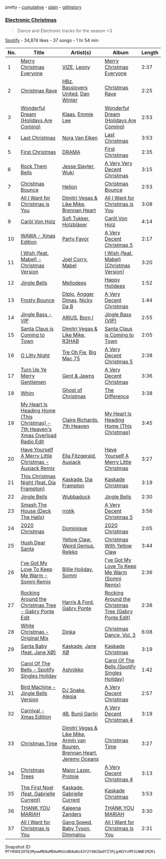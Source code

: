 pretty - [cumulative](/playlists/cumulative/37i9dQZF1DX2zhLcnFr1qI.md) - [plain](/playlists/plain/37i9dQZF1DX2zhLcnFr1qI) - [githistory](https://github.githistory.xyz/mackorone/spotify-playlist-archive/blob/main/playlists/plain/37i9dQZF1DX2zhLcnFr1qI)

### [Electronic Christmas](https://open.spotify.com/playlist/37i9dQZF1DX2zhLcnFr1qI)

> Dance and Electronic tracks for the season <3

[Spotify](https://open.spotify.com/user/spotify) - 34,874 likes - 37 songs - 1 hr 54 min

| No. | Title | Artist(s) | Album | Length |
|---|---|---|---|---|
| 1 | [Merry Christmas Everyone](https://open.spotify.com/track/4L87Y4Eo5kyYZ3J2odyUEJ) | [VIZE](https://open.spotify.com/artist/09agIJMxCD2k87ys9Al0f0), [Leony](https://open.spotify.com/artist/2NpPlwwDVYR5dIj0F31EcC) | [Merry Christmas Everyone](https://open.spotify.com/album/2zevqdtw3BNaySrejjLyLE) | 2:37 |
| 2 | [Christmas Rave](https://open.spotify.com/track/6rYXrgCSkfMmEscYd7vzuN) | [HBz](https://open.spotify.com/artist/7I2JG3CcPawkeQPE7uypHJ), [Basslovers United](https://open.spotify.com/artist/4KpgeSLtjj0txr6drzaedu), [Dan Winter](https://open.spotify.com/artist/7a8GUCpjxjV6tw5D3d9FQz) | [Christmas Rave](https://open.spotify.com/album/0qWXWyan06KiYiMtYS2Q67) | 2:25 |
| 3 | [Wonderful Dream \(Holidays Are Coming\)](https://open.spotify.com/track/4GQr5He2pvm4UKc63esd2a) | [Klaas](https://open.spotify.com/artist/25sJFKMqDENdsTF7zRXoif), [Emmie Lee](https://open.spotify.com/artist/4fFlpk8hS56rPSExrMiiLW) | [Wonderful Dream \(Holidays Are Coming\)](https://open.spotify.com/album/1cErEnoh23Dw8bUjbxu6WL) | 2:53 |
| 4 | [Last Christmas](https://open.spotify.com/track/0bYRQ4kQY4Cu4C7aQYKLMC) | [Nora Van Elken](https://open.spotify.com/artist/04m3oUGzjO3EJTQidFzTgM) | [Last Christmas](https://open.spotify.com/album/6EJYgzbcpvJRkdbRjfHuiu) | 3:53 |
| 5 | [First Christmas](https://open.spotify.com/track/0IulDUwh9VKcy7ENUD5f2c) | [DRAMA](https://open.spotify.com/artist/7LvvNoUPwTZpgXDWBRrfHg) | [First Christmas](https://open.spotify.com/album/4TWTg7AZ1MLOHSCVVuDGLY) | 2:35 |
| 6 | [Rock Them Bells](https://open.spotify.com/track/0epMkNX1trzXudrhMzgXxj) | [Jesse Slayter](https://open.spotify.com/artist/7l318toznsk9SiwZ4GhmrT), [Wuki](https://open.spotify.com/artist/6Se1y4vDcu9fVHLqdj1N3q) | [A Very Very Decent Christmas](https://open.spotify.com/album/3mbytJDtkclvk8QXdsFJGn) | 3:15 |
| 7 | [Christmas Bounce](https://open.spotify.com/track/22Y8YQGRTTk4hHaOFtII8t) | [Helion](https://open.spotify.com/artist/05GSra7vTwr8o54Brzp2nA) | [Christmas Bounce](https://open.spotify.com/album/4e1IEmkrCmWcSvaGCtHLRw) | 2:53 |
| 8 | [All I Want for Christmas is You](https://open.spotify.com/track/14x2rwY6mHZtWMrYnRmIaE) | [Dimitri Vegas & Like Mike](https://open.spotify.com/artist/73jBynjsVtofjRpdpRAJGk), [Brennan Heart](https://open.spotify.com/artist/5QySqc6yAFDx9m7fedFZmC) | [All I Want for Christmas is You](https://open.spotify.com/album/3JFQy14nNQfrOnm4urI6x5) | 3:08 |
| 9 | [Caröl Von Holz](https://open.spotify.com/track/2bOEI6xZhYDIHcE5QgRSoD) | [Sofi Tukker](https://open.spotify.com/artist/586uxXMyD5ObPuzjtrzO1Q), [Holzbläser](https://open.spotify.com/artist/5Yqjr7yGAsLPpu4rmc39lL) | [Caröl Von Holz](https://open.spotify.com/album/7cBwygMg5dIn0JTZw76LfY) | 4:14 |
| 10 | [WAWA \- Xmas Edition](https://open.spotify.com/track/4ogkYfqk0DRvmQgpghCpEj) | [Party Favor](https://open.spotify.com/artist/7yPPzu5UdAK7yagQqjEZQm) | [A Very Decent Christmas 5](https://open.spotify.com/album/69Sc4UHlIvUwXORZ01gEaz) | 2:17 |
| 11 | [I Wish \(feat\. Mabel\) \- Christmas Version](https://open.spotify.com/track/6JfqJNzpto4mRuNBfL1prF) | [Joel Corry](https://open.spotify.com/artist/6DgP9otnZw5z6daOntINxp), [Mabel](https://open.spotify.com/artist/1MIVXf74SZHmTIp4V4paH4) | [I Wish \(feat\. Mabel\) \[Christmas Version\]](https://open.spotify.com/album/6c09xz3peTV2CvMv8Hzezy) | 3:20 |
| 12 | [Jingle Bells](https://open.spotify.com/track/6FFXHjCbfW4R34jhdHK3mB) | [Mellodees](https://open.spotify.com/artist/03H3gcpif0GufJE8ybbcpn) | [Happy Holidees](https://open.spotify.com/album/12ayOyjiubYv6Ak89nLSIh) | 1:52 |
| 13 | [Frosty Bounce](https://open.spotify.com/track/0pi9cfkCshIvp7HH43JzIj) | [Diplo](https://open.spotify.com/artist/5fMUXHkw8R8eOP2RNVYEZX), [Angger Dimas](https://open.spotify.com/artist/5tuOpj3ofDA06hxQjvjdGZ), [Nicky Da B](https://open.spotify.com/artist/3wWXYbMxREh97Te2ZN92Wi) | [A Very Decent Christmas](https://open.spotify.com/album/2IjH5xDghPPF4tXn1Mgkph) | 1:44 |
| 14 | [Jingle Bass \- VIP](https://open.spotify.com/track/0oQXua6hlHBvVSfVspeYoQ) | [ARIUS](https://open.spotify.com/artist/7wgs0d144iA6OnyYE629qE), [Born I](https://open.spotify.com/artist/6VaCJv2KP3kU8uZiezGkgM) | [Jingle Bass \(VIP\)](https://open.spotify.com/album/47UeINij7KuhaUlqRLRaD2) | 2:55 |
| 15 | [Santa Claus is Coming to Town](https://open.spotify.com/track/6ppTKW0ZDkuf18ckdpMOel) | [Dimitri Vegas & Like Mike](https://open.spotify.com/artist/73jBynjsVtofjRpdpRAJGk), [R3HAB](https://open.spotify.com/artist/6cEuCEZu7PAE9ZSzLLc2oQ) | [Santa Claus is Coming to Town](https://open.spotify.com/album/4Ko2Xxk9C8r07qvtVGkFDx) | 2:05 |
| 16 | [O Litty Night](https://open.spotify.com/track/5Hsg8oYTtMqKuvjvIlPMV5) | [Tre Oh Fie](https://open.spotify.com/artist/6cA0eTMEit4fD6ZbTNoG4p), [Big Mac 75](https://open.spotify.com/artist/3VPFZ45R3Ek1szQk16llqi) | [A Very Decent Christmas 5](https://open.spotify.com/album/69Sc4UHlIvUwXORZ01gEaz) | 2:38 |
| 17 | [Turn Up Ye Merry Gentlemen](https://open.spotify.com/track/7h67jn17fbjofhCBE6kHCe) | [Gent & Jawns](https://open.spotify.com/artist/3NmuArRqqfxT4rvFSgb0cx) | [A Very Decent Christmas](https://open.spotify.com/album/2IjH5xDghPPF4tXn1Mgkph) | 3:36 |
| 18 | [Whim](https://open.spotify.com/track/6PAWxLsMLFV7yNinpK6eJY) | [Ghost of Christmas](https://open.spotify.com/artist/7Akv2Ot7bWY2ZtJSlLevfD) | [The Difference](https://open.spotify.com/album/11ROGuJ5Nl9z7OEM4Ojs4S) | 3:38 |
| 19 | [My Heart Is Heading Home \(This Christmas\) \- 7th Heaven's Xmas Overload Radio Edit](https://open.spotify.com/track/5jrXGISvLdnGLNR2Kd9kQq) | [Claire Richards](https://open.spotify.com/artist/2YoYDF80se1baOnPA7T6Pm), [7th Heaven](https://open.spotify.com/artist/5pflJc47McwW2cNXOKCtSi) | [My Heart Is Heading Home \(This Christmas\)](https://open.spotify.com/album/6iNZU0aMsaq8wrt5gGUS5N) | 3:45 |
| 20 | [Have Yourself A Merry Little Christmas \- Auxjack Remix](https://open.spotify.com/track/7kHfwWZGNpO6BlunidRzd0) | [Ella Fitzgerald](https://open.spotify.com/artist/5V0MlUE1Bft0mbLlND7FJz), [Auxjack](https://open.spotify.com/artist/26zCMMaITBnpxUsoDnPMeR) | [Have Yourself A Merry Little Christmas](https://open.spotify.com/album/0OwaoKbTLogu3Q3TW47ruD) | 3:27 |
| 21 | [This Christmas Night \(feat\. Dia Frampton\)](https://open.spotify.com/track/0ce4QrpcsOWkMpkami5Ts0) | [Kaskade](https://open.spotify.com/artist/6TQj5BFPooTa08A7pk8AQ1), [Dia Frampton](https://open.spotify.com/artist/3ppkM4QtM781APpaX7H9t7) | [Kaskade Christmas](https://open.spotify.com/album/3gTy7Qdza0pvQTwWTC0CxY) | 3:19 |
| 22 | [Jingle Bells](https://open.spotify.com/track/6abu6YFNdXxj6PFUdkGUfs) | [Wubbaduck](https://open.spotify.com/artist/36JJbH66Q0tZbKcnjvliDT) | [Jingle Bells](https://open.spotify.com/album/5FovzlmOYobIs5JRk9kZIz) | 2:30 |
| 23 | [Smash The House \(Deck The Halls\)](https://open.spotify.com/track/6D7qVQgbiNg1t1MtydEROD) | [rrotik](https://open.spotify.com/artist/5SCkoSOpnE0detaaoPvOJd) | [A Very Decent Christmas 5](https://open.spotify.com/album/69Sc4UHlIvUwXORZ01gEaz) | 3:56 |
| 24 | [2020 Christmas](https://open.spotify.com/track/0mhn1a9ExpjY9o2UrNsi5A) | [Dominique](https://open.spotify.com/artist/3OVWX97HduBB6SriNxtiQ8) | [2020 Christmas](https://open.spotify.com/album/3s3IaC3EFkzkSrooYGRnwq) | 2:05 |
| 25 | [Hush Dear Santa](https://open.spotify.com/track/7uS0lTOVielpbtTmFz4xY4) | [Yellow Claw](https://open.spotify.com/artist/47z7ZrgFoBvVpCnElCE3Zh), [Weird Genius](https://open.spotify.com/artist/5B4kCOhcqTywB9YwXPfFtJ), [Reikko](https://open.spotify.com/artist/5n4a9seylr5pY9paMr9nWP) | [Christmas With Yellow Claw](https://open.spotify.com/album/25bktrqlypnTwJ50DhC3n2) | 3:44 |
| 26 | [I've Got My Love To Keep Me Warm \- Somni Remix](https://open.spotify.com/track/5MMZCaKWXT9yRPBCNgOAhH) | [Billie Holiday](https://open.spotify.com/artist/1YzCsTRb22dQkh9lghPIrp), [Somni](https://open.spotify.com/artist/7qFssj4KoOxd1IOPfv9iT7) | [I've Got My Love To Keep Me Warm \(Somni Remix\)](https://open.spotify.com/album/6VnBYqwkSLjmIXlHMjyd4N) | 2:36 |
| 27 | [Rocking Around the Christmas Tree \- Gabry Ponte Edit](https://open.spotify.com/track/3wCNjDELtnQcSQEkzsq4O4) | [Harris & Ford](https://open.spotify.com/artist/4FDj6mh458K7m9Txwyj2rt), [Gabry Ponte](https://open.spotify.com/artist/5ENS85nZShljwNgg4wFD7D) | [Rocking Around the Christmas Tree \(Gabry Ponte Edit\)](https://open.spotify.com/album/3wPG7dhUlkHm3xx4kM2HlN) | 2:38 |
| 28 | [White Christmas \- Original Mix](https://open.spotify.com/track/7mIf5heujHBQPOi6cnDDBF) | [Dinka](https://open.spotify.com/artist/3jEWwtiifaWzV7ZcRduuxU) | [Christmas Dance, Vol\. 3](https://open.spotify.com/album/1cUVJECgYRPdzU8GtSJIsB) | 6:08 |
| 29 | [Santa Baby \(feat\. Jane XØ\)](https://open.spotify.com/track/54fiilVdAuNruSVmmu1Kh6) | [Kaskade](https://open.spotify.com/artist/6TQj5BFPooTa08A7pk8AQ1), [Jane XØ](https://open.spotify.com/artist/5keDbKEPwrbe36cPzRpzsK) | [Kaskade Christmas](https://open.spotify.com/album/3gTy7Qdza0pvQTwWTC0CxY) | 3:19 |
| 30 | [Carol Of The Bells \- Spotify Singles Holiday](https://open.spotify.com/track/1jFBoVvIFAVglcAJTZpoG8) | [Ashnikko](https://open.spotify.com/artist/3PyJHH2wyfQK3WZrk9rpmP) | [Carol Of The Bells \(Spotify Singles Holiday\)](https://open.spotify.com/album/4cvOEpiN4d4YMwM4eB9NvY) | 1:42 |
| 31 | [Bird Machine \- Jingle Bells Version](https://open.spotify.com/track/6t0KVCE10aI5wUeodIHhmW) | [DJ Snake](https://open.spotify.com/artist/540vIaP2JwjQb9dm3aArA4), [Alesia](https://open.spotify.com/artist/5Jq7xVix3aUHQFQ5vNUgBu) | [A Very Decent Christmas](https://open.spotify.com/album/2IjH5xDghPPF4tXn1Mgkph) | 2:57 |
| 32 | [Carnival \- Xmas Edition](https://open.spotify.com/track/46DEBWLA2nsbvzrsLTraEF) | [4B](https://open.spotify.com/artist/0LIl9fjMPEZp8UDiL8Yuo4), [Bunji Garlin](https://open.spotify.com/artist/6nPHDCN7qmxO86eN1grP54) | [A Very Decent Christmas 4](https://open.spotify.com/album/71MKwZhqUkB1LRIYjgKH4g) | 3:19 |
| 33 | [Christmas Time](https://open.spotify.com/track/6sj3z36Jiy7vc8NIVgZlIb) | [Dimitri Vegas & Like Mike](https://open.spotify.com/artist/73jBynjsVtofjRpdpRAJGk), [Armin van Buuren](https://open.spotify.com/artist/0SfsnGyD8FpIN4U4WCkBZ5), [Brennan Heart](https://open.spotify.com/artist/5QySqc6yAFDx9m7fedFZmC), [Jeremy Oceans](https://open.spotify.com/artist/68JQHAhLjcIjEpResOAVrf) | [Christmas Time](https://open.spotify.com/album/1y3cgKPsRSDiUkh5FwCa9Z) | 3:27 |
| 34 | [Christmas Trees](https://open.spotify.com/track/5QfF5xitFXtiqLBS3vdRkx) | [Major Lazer](https://open.spotify.com/artist/738wLrAtLtCtFOLvQBXOXp), [Protoje](https://open.spotify.com/artist/7BGR8y1VZAWK2oR4zD9COr) | [A Very Decent Christmas 4](https://open.spotify.com/album/71MKwZhqUkB1LRIYjgKH4g) | 3:13 |
| 35 | [The First Noel \(feat\. Gabrielle Current\)](https://open.spotify.com/track/56iX5gfP8z8fhPiYNNysjF) | [Kaskade](https://open.spotify.com/artist/6TQj5BFPooTa08A7pk8AQ1), [Gabrielle Current](https://open.spotify.com/artist/7efkoQb7dW8884GCnykYKW) | [Kaskade Christmas](https://open.spotify.com/album/3gTy7Qdza0pvQTwWTC0CxY) | 3:53 |
| 36 | [THANK YOU MARIAH](https://open.spotify.com/track/2V2oqrlk22uH9Cjv8CICn8) | [Kaleena Zanders](https://open.spotify.com/artist/0Sz2jslaxjcw2VM5zYh2jK) | [THANK YOU MARIAH](https://open.spotify.com/album/2E33FQocDCN66wMxncziqW) | 3:30 |
| 37 | [All I Want for Christmas Is You](https://open.spotify.com/track/2HMeL2UhAlfrEXigmFOPnQ) | [Gang Speed](https://open.spotify.com/artist/1DzFcEcSVtNBrQzemT1mWv), [Baby Tyson](https://open.spotify.com/artist/04xcAIuMLDs6qBgxEUmtJo), [Dimmalou](https://open.spotify.com/artist/0IOiHLj2Tkym3BoVk1p5AT) | [All I Want for Christmas Is You](https://open.spotify.com/album/5kUwH6sjr4BFUTRqXZOGjb) | 2:31 |

Snapshot ID: `MTY0ODE2OTQ3MywwMDAwMDAwMGUxNDAwNzA3Y2Y4N2QwOTZlMjg4N2YxMTdiNWE1M2Ri`